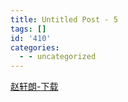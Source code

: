 ```yaml
---
title: Untitled Post - 5
tags: []
id: '410'
categories:
  - - uncategorized
---
```


[赵轩朗-](http://www.zhaoxuanlang.cn/wp-content/uploads/2020/08/赵轩朗-.pdf)[下载](http://www.zhaoxuanlang.cn/wp-content/uploads/2020/08/赵轩朗-.pdf)